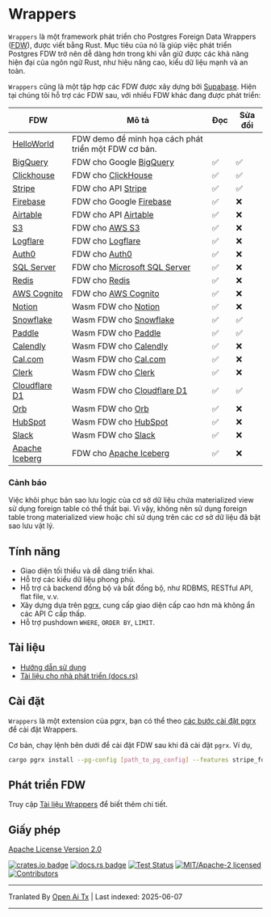 # Wrappers

`Wrappers` là một framework phát triển cho Postgres Foreign Data Wrappers ([FDW](https://wiki.postgresql.org/wiki/Foreign_data_wrappers)), được viết bằng Rust. Mục tiêu của nó là giúp việc phát triển Postgres FDW trở nên dễ dàng hơn trong khi vẫn giữ được các khả năng hiện đại của ngôn ngữ Rust, như hiệu năng cao, kiểu dữ liệu mạnh và an toàn.

`Wrappers` cũng là một tập hợp các FDW được xây dựng bởi [Supabase](https://www.supabase.com). Hiện tại chúng tôi hỗ trợ các FDW sau, với nhiều FDW khác đang được phát triển:

| FDW                                             | Mô tả                                                                            | Đọc | Sửa đổi |
| ----------------------------------------------- | --------------------------------------------------------------------------------- | ---- | ------- |
| [HelloWorld](https://raw.githubusercontent.com/supabase/wrappers/main/wrappers/src/fdw/helloworld_fdw) | FDW demo để minh họa cách phát triển một FDW cơ bản.                              |      |         |
| [BigQuery](https://raw.githubusercontent.com/supabase/wrappers/main/wrappers/src/fdw/bigquery_fdw)     | FDW cho Google [BigQuery](https://cloud.google.com/bigquery)                      | ✅   | ✅      |
| [Clickhouse](https://raw.githubusercontent.com/supabase/wrappers/main/wrappers/src/fdw/clickhouse_fdw) | FDW cho [ClickHouse](https://clickhouse.com/)                                     | ✅   | ✅      |
| [Stripe](https://raw.githubusercontent.com/supabase/wrappers/main/wrappers/src/fdw/stripe_fdw)         | FDW cho API [Stripe](https://stripe.com/)                                         | ✅   | ✅      |
| [Firebase](https://raw.githubusercontent.com/supabase/wrappers/main/wrappers/src/fdw/firebase_fdw)     | FDW cho Google [Firebase](https://firebase.google.com/)                           | ✅   | ❌      |
| [Airtable](https://raw.githubusercontent.com/supabase/wrappers/main/wrappers/src/fdw/airtable_fdw)     | FDW cho API [Airtable](https://airtable.com/)                                     | ✅   | ❌      |
| [S3](https://raw.githubusercontent.com/supabase/wrappers/main/wrappers/src/fdw/s3_fdw)                 | FDW cho [AWS S3](https://aws.amazon.com/s3/)                                      | ✅   | ❌      |
| [Logflare](https://raw.githubusercontent.com/supabase/wrappers/main/wrappers/src/fdw/logflare_fdw)     | FDW cho [Logflare](https://logflare.app/)                                         | ✅   | ❌      |
| [Auth0](https://raw.githubusercontent.com/supabase/wrappers/main/wrappers/src/fdw/auth0_fdw)           | FDW cho [Auth0](https://auth0.com/)                                               | ✅   | ❌      |
| [SQL Server](https://raw.githubusercontent.com/supabase/wrappers/main/wrappers/src/fdw/mssql_fdw)      | FDW cho [Microsoft SQL Server](https://www.microsoft.com/en-au/sql-server/)       | ✅   | ❌      |
| [Redis](https://raw.githubusercontent.com/supabase/wrappers/main/wrappers/src/fdw/redis_fdw)           | FDW cho [Redis](https://redis.io/)                                                | ✅   | ❌      |
| [AWS Cognito](https://raw.githubusercontent.com/supabase/wrappers/main/wrappers/src/fdw/cognito_fdw)   | FDW cho [AWS Cognito](https://aws.amazon.com/cognito/)                            | ✅   | ❌      |
| [Notion](https://raw.githubusercontent.com/supabase/wrappers/main/wasm-wrappers/fdw/notion_fdw)        | Wasm FDW cho [Notion](https://www.notion.so/)                                     | ✅   | ❌      |
| [Snowflake](https://raw.githubusercontent.com/supabase/wrappers/main/wasm-wrappers/fdw/snowflake_fdw)  | Wasm FDW cho [Snowflake](https://www.snowflake.com/)                              | ✅   | ✅      |
| [Paddle](https://raw.githubusercontent.com/supabase/wrappers/main/wasm-wrappers/fdw/paddle_fdw)        | Wasm FDW cho [Paddle](https://www.paddle.com/)                                    | ✅   | ✅      |
| [Calendly](https://raw.githubusercontent.com/supabase/wrappers/main/wasm-wrappers/fdw/calendly_fdw)    | Wasm FDW cho [Calendly](https://www.calendly.com/)                                | ✅   | ❌      |
| [Cal.com](https://raw.githubusercontent.com/supabase/wrappers/main/wasm-wrappers/fdw/cal_fdw)          | Wasm FDW cho [Cal.com](https://www.cal.com/)                                      | ✅   | ❌      |
| [Clerk](https://raw.githubusercontent.com/supabase/wrappers/main/wasm-wrappers/fdw/clerk_fdw)          | Wasm FDW cho [Clerk](https://www.clerk.com/)                                      | ✅   | ❌      |
| [Cloudflare D1](https://raw.githubusercontent.com/supabase/wrappers/main/wasm-wrappers/fdw/cfd1_fdw)   | Wasm FDW cho [Cloudflare D1](https://developers.cloudflare.com/d1/)               | ✅   | ✅      |
| [Orb](https://raw.githubusercontent.com/supabase/wrappers/main/wasm-wrappers/fdw/orb_fdw)              | Wasm FDW cho [Orb](https://www.withorb.com/)                                      | ✅   | ❌      |
| [HubSpot](https://raw.githubusercontent.com/supabase/wrappers/main/wasm-wrappers/fdw/hubspot_fdw)      | Wasm FDW cho [HubSpot](https://www.hubspot.com/)                                  | ✅   | ❌      |
| [Slack](https://raw.githubusercontent.com/supabase/wrappers/main/wasm-wrappers/fdw/slack_fdw)          | Wasm FDW cho [Slack](https://www.slack.com/)                                      | ✅   | ❌      |
| [Apache Iceberg](https://raw.githubusercontent.com/supabase/wrappers/main/wrappers/src/fdw/iceberg_fdw)| FDW cho [Apache Iceberg](https://iceberg.apache.org/)                             | ✅   | ❌      |

### Cảnh báo

Việc khôi phục bản sao lưu logic của cơ sở dữ liệu chứa materialized view sử dụng foreign table có thể thất bại. Vì vậy, không nên sử dụng foreign table trong materialized view hoặc chỉ sử dụng trên các cơ sở dữ liệu đã bật sao lưu vật lý.

## Tính năng

- Giao diện tối thiểu và dễ dàng triển khai.
- Hỗ trợ các kiểu dữ liệu phong phú.
- Hỗ trợ cả backend đồng bộ và bất đồng bộ, như RDBMS, RESTful API, flat file, v.v.
- Xây dựng dựa trên [pgrx](https://github.com/tcdi/pgrx), cung cấp giao diện cấp cao hơn mà không ẩn các API C cấp thấp.
- Hỗ trợ pushdown `WHERE`, `ORDER BY`, `LIMIT`.

## Tài liệu

- [Hướng dẫn sử dụng](https://fdw.dev/)
- [Tài liệu cho nhà phát triển (docs.rs)](https://docs.rs/supabase-wrappers/latest/supabase_wrappers/)

## Cài đặt

`Wrappers` là một extension của pgrx, bạn có thể theo [các bước cài đặt pgrx](https://github.com/tcdi/pgrx#system-requirements) để cài đặt Wrappers.

Cơ bản, chạy lệnh bên dưới để cài đặt FDW sau khi đã cài đặt `pgrx`. Ví dụ,

```bash
cargo pgrx install --pg-config [path_to_pg_config] --features stripe_fdw
```

## Phát triển FDW

Truy cập [Tài liệu Wrappers](https://fdw.dev/) để biết thêm chi tiết.

## Giấy phép

[Apache License Version 2.0](https://raw.githubusercontent.com/supabase/wrappers/main/LICENSE)

[![crates.io badge](https://img.shields.io/crates/v/supabase-wrappers.svg)](https://crates.io/crates/supabase-wrappers)
[![docs.rs badge](https://docs.rs/supabase-wrappers/badge.svg)](https://docs.rs/supabase-wrappers)
[![Test Status](https://img.shields.io/github/actions/workflow/status/supabase/wrappers/test_wrappers.yml?branch=main&label=test)](https://github.com/supabase/wrappers/actions/workflows/test_wrappers.yml)
[![MIT/Apache-2 licensed](https://img.shields.io/crates/l/supabase-wrappers.svg)](https://raw.githubusercontent.com/supabase/wrappers/main/LICENSE)
[![Contributors](https://img.shields.io/github/contributors/supabase/wrappers)](https://github.com/supabase/wrappers/graphs/contributors)

---

Tranlated By [Open Ai Tx](https://github.com/OpenAiTx/OpenAiTx) | Last indexed: 2025-06-07

---